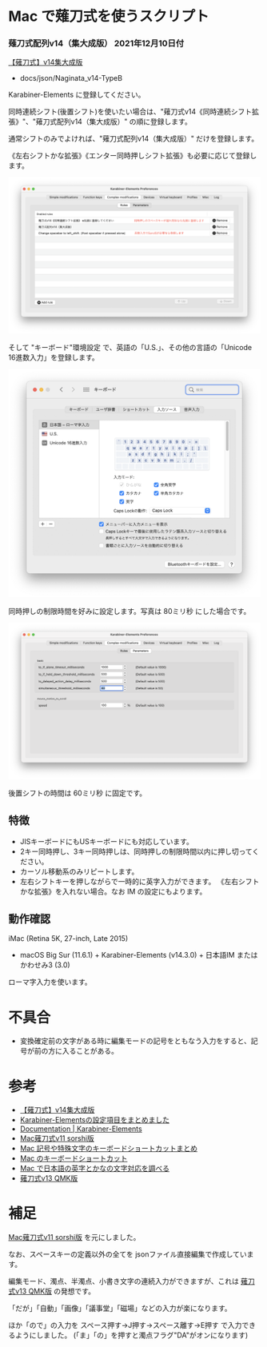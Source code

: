 # Mac で薙刀式を使うスクリプト

### 薙刀式配列v14（集大成版） 2021年12月10日付

[【薙刀式】v14集大成版](http://oookaworks.seesaa.net/article/484704326.html#gsc.tab=0)

* docs/json/Naginata_v14-TypeB

Karabiner-Elements に登録してください。

同時連続シフト(後置シフト)を使いたい場合は、"薙刀式v14《同時連続シフト拡張》"、"薙刀式配列v14（集大成版）" の順に登録します。

通常シフトのみでよければ、"薙刀式配列v14（集大成版）" だけを登録します。

《左右シフトかな拡張》《エンター同時押しシフト拡張》も必要に応じて登録します。

![Karabiner-Elements画面](Karabiner設定.png)

そして "キーボード"環境設定 で、英語の「U.S.」、その他の言語の「Unicode 16進数入力」を登録します。

![キーボード環境設定](キーボード環境設定.png)

同時押しの制限時間を好みに設定します。写真は 80ミリ秒 にした場合です。

![同時押し時間設定](同時押し時間.png)

後置シフトの時間は 60ミリ秒 に固定です。

## 特徴

* JISキーボードにもUSキーボードにも対応しています。
* 2キー同時押し、3キー同時押しは、同時押しの制限時間以内に押し切ってください。
* カーソル移動系のみリピートします。
* 左右シフトキーを押しながらで一時的に英字入力ができます。
《左右シフトかな拡張》を入れない場合。なお IM の設定にもよります。

## 動作確認

iMac (Retina 5K, 27-inch, Late 2015)
* macOS Big Sur (11.6.1) + Karabiner-Elements (v14.3.0) + 日本語IM または かわせみ3 (3.0)

ローマ字入力を使います。

# 不具合

* 変換確定前の文字がある時に編集モードの記号をともなう入力をすると、記号が前の方に入ることがある。

# 参考

* [【薙刀式】v14集大成版](http://oookaworks.seesaa.net/article/484704326.html#gsc.tab=0)
* [Karabiner-Elementsの設定項目をまとめました](https://qiita.com/s-show/items/a1fd228b04801477729c)
* [Documentation | Karabiner-Elements](https://karabiner-elements.pqrs.org/docs/)
* [Mac薙刀式v11 sorshi版](https://github.com/sorshi/KE-complex_modifications-NAGINATA)
* [Mac 記号や特殊文字のキーボードショートカットまとめ](http://inforati.jp/apple/mac-tips-techniques/system-hints/how-to-use-special-characters-and-symbols-keyboard-shortcut-with-macos.html)
* [Mac のキーボードショートカット](https://support.apple.com/ja-jp/HT201236)
* [Mac で日本語の英字とかなの文字対応を調べる](https://support.apple.com/ja-jp/guide/japanese-input-method/jpim10277/6.2.1/mac/10.14)
* [薙刀式v13 QMK版](https://github.com/eswai/qmk_firmware/tree/master/keyboards/crkbd/keymaps/naginata_v13u)

# 補足

[Mac薙刀式v11 sorshi版](https://github.com/sorshi/KE-complex_modifications-NAGINATA) を元にしました。

なお、スペースキーの定義以外の全てを jsonファイル直接編集で作成しています。

編集モード、濁点、半濁点、小書き文字の連続入力ができますが、これは [薙刀式v13 QMK版](https://github.com/eswai/qmk_firmware/tree/master/keyboards/crkbd/keymaps/naginata_v13u) の発想です。

「だが」「自動」「画像」「議事堂」「磁場」などの入力が楽になります。

ほか「ので」の入力を スペース押す→J押す→スペース離す→E押す で入力できるようにしました。
(「ま」「の」を押すと濁点フラグ"DA"がオンになります)
